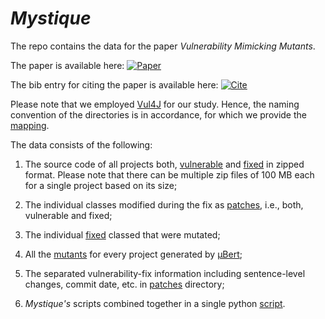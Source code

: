 # *Mystique*

The repo contains the data for the paper _Vulnerability Mimicking Mutants_.

The paper is available here: [![Paper](https://img.shields.io/badge/Paper-arXiv-blue)]()

The bib entry for citing the paper is available here: [![Cite](https://img.shields.io/badge/Cite-BibTex-green.svg)](mystique.bib)

Please note that we employed [Vul4J](https://ieeexplore.ieee.org/document/9796326) for our study. Hence, the naming convention of the directories is in accordance, for which we provide the [mapping](directory_mappings.txt). 

The data consists of the following:

1) The source code of all projects both, [vulnerable](code) and [fixed](fixed_code) in zipped format. Please note that there can be multiple zip files of 100 MB each for a single project based on its size;

2) The individual classes modified during the fix as [patches](patches), i.e., both, vulnerable and fixed;

3) The individual [fixed](fixes_for_mutation) classed that were mutated;

4) All the [mutants](mutants_mbert) for every project generated by [µBert](https://www.computer.org/csdl/proceedings-article/icstw/2022/962800a160/1E2wucGg7Ac);

5) The separated vulnerability-fix information including sentence-level changes, commit date, etc. in [patches](patches) directory;

6) _Mystique's_ scripts combined together in a single python [script](all_scripts_combined_together.py).
